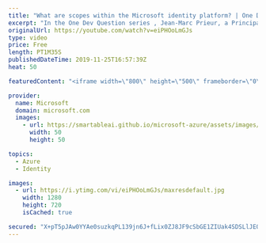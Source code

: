 ```yaml
---
title: "What are scopes within the Microsoft identity platform? | One Dev Question: Jean-Marc Prieur"
excerpt: "In the One Dev Question series , Jean-Marc Prieur, a Principal Program Manager working on the Microsoft identity platform, explains what scopes are and what they protect for Azure Microsoft identity platform developers.   Get more information at: https://docs.microsoft.com/azure/active-directory/develop/"
originalUrl: https://youtube.com/watch?v=eiPHOoLmGJs
type: video
price: Free
length: PT1M35S
publishedDateTime: 2019-11-25T16:57:39Z
heat: 50

featuredContent: "<iframe width=\"800\" height=\"500\" frameborder=\"0\" src=\"https://www.youtube.com/embed/eiPHOoLmGJs\" allow=\"accelerometer; autoplay; encrypted-media; gyroscope; picture-in-picture\" allowfullscreen></iframe>"

provider:
  name: Microsoft
  domain: microsoft.com
  images:
    - url: https://smartableai.github.io/microsoft-azure/assets/images/organizations/microsoft.com-50x50.jpg
      width: 50
      height: 50

topics:
  - Azure
  - Identity

images:
  - url: https://i.ytimg.com/vi/eiPHOoLmGJs/maxresdefault.jpg
    width: 1280
    height: 720
    isCached: true

secured: "X+pT5pJAw0YYAe0suzkqPL139jn6J+fLix0ZJ8JF9cSbGE1ZIUak4SDSLlJEOaVUkAzs1eLqsV815RGJwQjGGmtqlGjWSVsqRm44nzfu2kqyYOJXnt7Vo/yr/1EojV5Fu/0oJABWX6AUusEHdBNzNMWL3NCY96DSADIlWdEIr7V7hvsew2hRep6RoB7iG0g75rSRmohCb+QEV3bbTCFAq6xz7YqYtB210YCS0TSkJJtWMrIUaRnOjfy/DSysc9uR0rEkH6QmfkCLl7HuC7RG1C9Vrn5CsMyCKb6WBgVFrUm8Fwnb+v4BW6E+yG0l8Xcs872FtPTt9ltR5iDCSOcXIvdbq3+sTWJAEa1y9INlnBt5Mo8phZ087aL17gNMaxMvzOYO/WRNYg80jB0NUJlMPtXVgivsb4//xlFn2jYvmuo=;GUGdUNsejWCUzkJ3umw7KA=="
---
```


